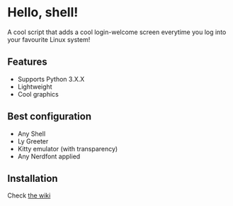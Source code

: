 # Hello, shell!
A cool script that adds a cool login-welcome screen everytime you log into your favourite Linux system!

## Features
* Supports Python 3.X.X
* Lightweight
* Cool graphics

## Best configuration
* Any Shell
* Ly Greeter
* Kitty emulator (with transparency)
* Any Nerdfont applied

## Installation
Check [the wiki](https://mick.gdn/wiki/hello.sh)
